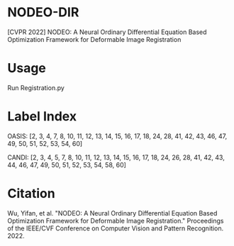 # NODEO-DIR
[CVPR 2022] NODEO: A Neural Ordinary Differential Equation Based Optimization Framework for Deformable Image Registration
# Usage
Run Registration.py

# Label Index 
OASIS: [2, 3, 4, 7, 8, 10, 11, 12, 13, 14, 15, 16, 17, 18, 24, 28, 41, 42, 43, 46, 47, 49, 50, 51, 52, 53, 54, 60]

CANDI: [2, 3, 4, 5, 7, 8, 10, 11, 12, 13, 14, 15, 16, 17, 18, 24, 26, 28, 41, 42, 43, 44, 46, 47, 49, 50, 51, 52, 53, 54, 58, 60]

# Citation
Wu, Yifan, et al. "NODEO: A Neural Ordinary Differential Equation Based Optimization Framework for Deformable Image Registration." Proceedings of the IEEE/CVF Conference on Computer Vision and Pattern Recognition. 2022.
